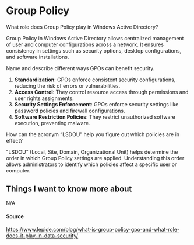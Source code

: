 # Group Policy

What role does Group Policy play in Windows Active Directory?

Group Policy in Windows Active Directory allows centralized management of user and computer configurations across a network. It ensures consistency in settings such as security options, desktop configurations, and software installations.

Name and describe different ways GPOs can benefit security.

1. **Standardization**: GPOs enforce consistent security configurations, reducing the risk of errors or vulnerabilities.
2. **Access Control**: They control resource access through permissions and user rights assignments.
3. **Security Settings Enforcement**: GPOs enforce security settings like password policies and firewall configurations.
4. **Software Restriction Policies**: They restrict unauthorized software execution, preventing malware.

How can the acronym “LSDOU” help you figure out which policies are in effect?

"LSDOU" (Local, Site, Domain, Organizational Unit) helps determine the order in which Group Policy settings are applied. Understanding this order allows administrators to identify which policies affect a specific user or computer.

## Things I want to know more about

N/A

#### Source

https://www.lepide.com/blog/what-is-group-policy-gpo-and-what-role-does-it-play-in-data-security/
